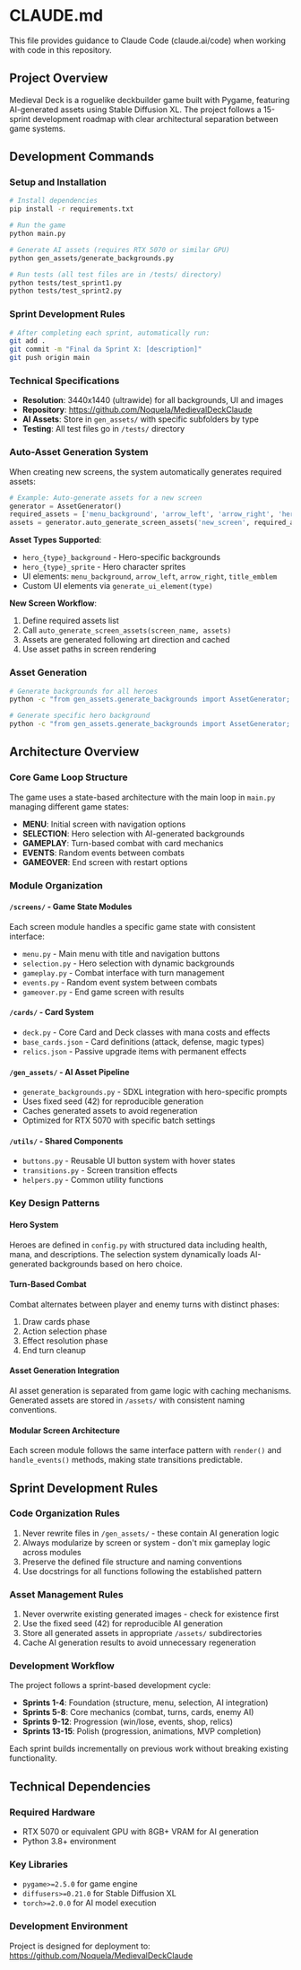 # CLAUDE.md

This file provides guidance to Claude Code (claude.ai/code) when working with code in this repository.

## Project Overview

Medieval Deck is a roguelike deckbuilder game built with Pygame, featuring AI-generated assets using Stable Diffusion XL. The project follows a 15-sprint development roadmap with clear architectural separation between game systems.

## Development Commands

### Setup and Installation
```bash
# Install dependencies
pip install -r requirements.txt

# Run the game
python main.py

# Generate AI assets (requires RTX 5070 or similar GPU)
python gen_assets/generate_backgrounds.py

# Run tests (all test files are in /tests/ directory)
python tests/test_sprint1.py
python tests/test_sprint2.py
```

### Sprint Development Rules
```bash
# After completing each sprint, automatically run:
git add .
git commit -m "Final da Sprint X: [description]"
git push origin main
```

### Technical Specifications
- **Resolution**: 3440x1440 (ultrawide) for all backgrounds, UI and images
- **Repository**: https://github.com/Noquela/MedievalDeckClaude
- **AI Assets**: Store in `gen_assets/` with specific subfolders by type
- **Testing**: All test files go in `/tests/` directory

### Auto-Asset Generation System
When creating new screens, the system automatically generates required assets:

```python
# Example: Auto-generate assets for a new screen
generator = AssetGenerator()
required_assets = ['menu_background', 'arrow_left', 'arrow_right', 'hero_knight_sprite']
assets = generator.auto_generate_screen_assets('new_screen', required_assets)
```

**Asset Types Supported**:
- `hero_{type}_background` - Hero-specific backgrounds
- `hero_{type}_sprite` - Hero character sprites  
- UI elements: `menu_background`, `arrow_left`, `arrow_right`, `title_emblem`
- Custom UI elements via `generate_ui_element(type)`

**New Screen Workflow**:
1. Define required assets list
2. Call `auto_generate_screen_assets(screen_name, assets)`
3. Assets are generated following art direction and cached
4. Use asset paths in screen rendering

### Asset Generation
```bash
# Generate backgrounds for all heroes
python -c "from gen_assets.generate_backgrounds import AssetGenerator; AssetGenerator().generate_all_backgrounds()"

# Generate specific hero background
python -c "from gen_assets.generate_backgrounds import AssetGenerator; AssetGenerator().generate_background('knight')"
```

## Architecture Overview

### Core Game Loop Structure
The game uses a state-based architecture with the main loop in `main.py` managing different game states:
- **MENU**: Initial screen with navigation options
- **SELECTION**: Hero selection with AI-generated backgrounds
- **GAMEPLAY**: Turn-based combat with card mechanics
- **EVENTS**: Random events between combats
- **GAMEOVER**: End screen with restart options

### Module Organization

#### `/screens/` - Game State Modules
Each screen module handles a specific game state with consistent interface:
- `menu.py` - Main menu with title and navigation buttons
- `selection.py` - Hero selection with dynamic backgrounds
- `gameplay.py` - Combat interface with turn management
- `events.py` - Random event system between combats
- `gameover.py` - End game screen with results

#### `/cards/` - Card System
- `deck.py` - Core Card and Deck classes with mana costs and effects
- `base_cards.json` - Card definitions (attack, defense, magic types)
- `relics.json` - Passive upgrade items with permanent effects

#### `/gen_assets/` - AI Asset Pipeline
- `generate_backgrounds.py` - SDXL integration with hero-specific prompts
- Uses fixed seed (42) for reproducible generation
- Caches generated assets to avoid regeneration
- Optimized for RTX 5070 with specific batch settings

#### `/utils/` - Shared Components
- `buttons.py` - Reusable UI button system with hover states
- `transitions.py` - Screen transition effects
- `helpers.py` - Common utility functions

### Key Design Patterns

#### Hero System
Heroes are defined in `config.py` with structured data including health, mana, and descriptions. The selection system dynamically loads AI-generated backgrounds based on hero choice.

#### Turn-Based Combat
Combat alternates between player and enemy turns with distinct phases:
1. Draw cards phase
2. Action selection phase  
3. Effect resolution phase
4. End turn cleanup

#### Asset Generation Integration
AI asset generation is separated from game logic with caching mechanisms. Generated assets are stored in `/assets/` with consistent naming conventions.

#### Modular Screen Architecture
Each screen module follows the same interface pattern with `render()` and `handle_events()` methods, making state transitions predictable.

## Sprint Development Rules

### Code Organization Rules
1. Never rewrite files in `/gen_assets/` - these contain AI generation logic
2. Always modularize by screen or system - don't mix gameplay logic across modules
3. Preserve the defined file structure and naming conventions
4. Use docstrings for all functions following the established pattern

### Asset Management Rules
1. Never overwrite existing generated images - check for existence first
2. Use the fixed seed (42) for reproducible AI generation
3. Store all generated assets in appropriate `/assets/` subdirectories
4. Cache AI generation results to avoid unnecessary regeneration

### Development Workflow
The project follows a sprint-based development cycle:
- **Sprints 1-4**: Foundation (structure, menu, selection, AI integration)
- **Sprints 5-8**: Core mechanics (combat, turns, cards, enemy AI)
- **Sprints 9-12**: Progression (win/lose, events, shop, relics)
- **Sprints 13-15**: Polish (progression, animations, MVP completion)

Each sprint builds incrementally on previous work without breaking existing functionality.

## Technical Dependencies

### Required Hardware
- RTX 5070 or equivalent GPU with 8GB+ VRAM for AI generation
- Python 3.8+ environment

### Key Libraries
- `pygame>=2.5.0` for game engine
- `diffusers>=0.21.0` for Stable Diffusion XL
- `torch>=2.0.0` for AI model execution

### Development Environment
Project is designed for deployment to: https://github.com/Noquela/MedievalDeckClaude